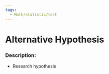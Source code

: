 ```yaml
---
tags:
  - Math/statistic/test
---
```

# Alternative Hypothesis
### Description:
- Research hypothesis